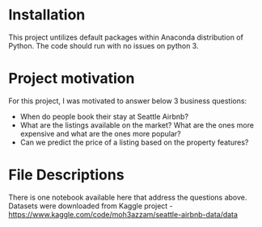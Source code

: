 # Installation
This project untilizes default packages within Anaconda distribution of Python.
The code should run with no issues on python 3.

# Project motivation
For this project, I was motivated to answer below 3 business questions:
- When do people book their stay at Seattle Airbnb? 
- What are the listings available on the market? What are the ones more expensive and what are the ones more popular?
- Can we predict the price of a listing based on the property features?

# File Descriptions
There is one notebook available here that address the questions above.
Datasets were downloaded from Kaggle project - https://www.kaggle.com/code/moh3azzam/seattle-airbnb-data/data

